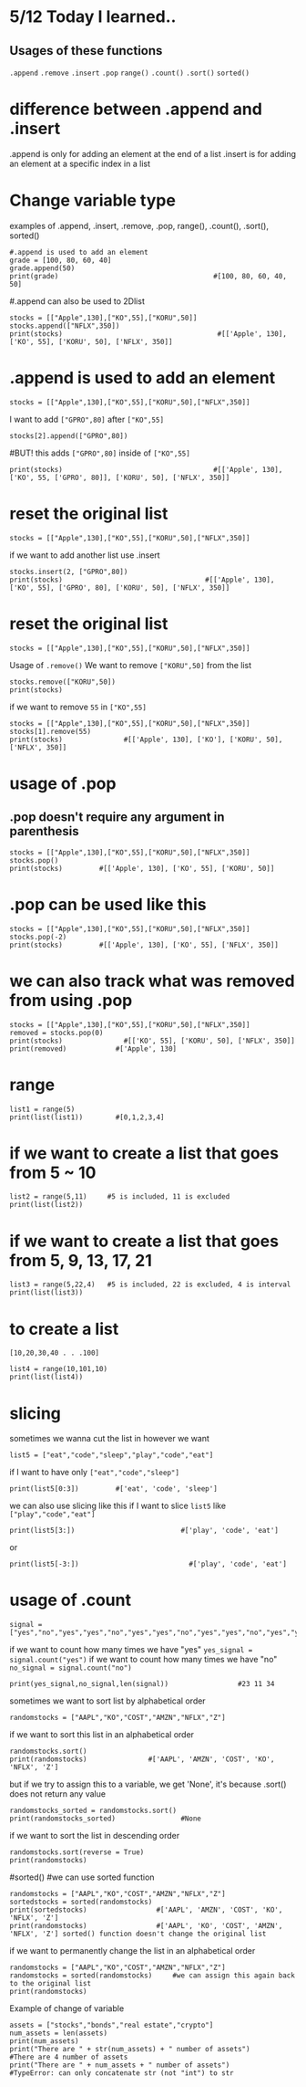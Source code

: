 # 5/12 Today I learned..

Usages of these functions
-

```.append``` 
```.remove```
```.insert```
```.pop```
```range()```
```.count()```
```.sort()```
```sorted()```



# difference between .append and .insert
.append is only for adding an element at the end of a list
.insert is for adding an element at a specific index in a list

# Change variable type


examples of .append, .insert, .remove, .pop, range(), .count(), .sort(), sorted()

```
#.append is used to add an element
grade = [100, 80, 60, 40]
grade.append(50)
print(grade)                                      #[100, 80, 60, 40, 50]
```

#.append can also be used to 2Dlist
```
stocks = [["Apple",130],["KO",55],["KORU",50]]
stocks.append(["NFLX",350])
print(stocks)                                      #[['Apple', 130], ['KO', 55], ['KORU', 50], ['NFLX', 350]]
```


# .append is used to add an element

```
stocks = [["Apple",130],["KO",55],["KORU",50],["NFLX",350]]
```

I want to add ```["GPRO",80]``` after ```["KO",55]```

```
stocks[2].append(["GPRO",80])
```

#BUT! this adds ```["GPRO",80]``` inside of ```["KO",55]```

```
print(stocks)                                     #[['Apple', 130], ['KO', 55, ['GPRO', 80]], ['KORU', 50], ['NFLX', 350]]
```


# reset the original list

```
stocks = [["Apple",130],["KO",55],["KORU",50],["NFLX",350]]
```

if we want to add another list use .insert

```
stocks.insert(2, ["GPRO",80])               
print(stocks)                                   #[['Apple', 130], ['KO', 55], ['GPRO', 80], ['KORU', 50], ['NFLX', 350]]
```

# reset the original list

```
stocks = [["Apple",130],["KO",55],["KORU",50],["NFLX",350]]
```

Usage of ```.remove()```
We want to remove ```["KORU",50]``` from the list

```
stocks.remove(["KORU",50])
print(stocks)   
```

if we want to remove ```55``` in ```["KO",55]```

```
stocks = [["Apple",130],["KO",55],["KORU",50],["NFLX",350]]
stocks[1].remove(55)
print(stocks)               #[['Apple', 130], ['KO'], ['KORU', 50], ['NFLX', 350]]
```

# usage of .pop

.pop doesn't require any argument in parenthesis
-

```
stocks = [["Apple",130],["KO",55],["KORU",50],["NFLX",350]]
stocks.pop()
print(stocks)         #[['Apple', 130], ['KO', 55], ['KORU', 50]]
```

# .pop can be used like this

```
stocks = [["Apple",130],["KO",55],["KORU",50],["NFLX",350]]
stocks.pop(-2)
print(stocks)         #[['Apple', 130], ['KO', 55], ['NFLX', 350]]
```


# we can also track what was removed from using .pop

```
stocks = [["Apple",130],["KO",55],["KORU",50],["NFLX",350]]
removed = stocks.pop(0)
print(stocks)               #[['KO', 55], ['KORU', 50], ['NFLX', 350]]
print(removed)            #['Apple', 130]
```

# range

```
list1 = range(5)   
print(list(list1))        #[0,1,2,3,4]
```


# if we want to create a list that goes from 5 ~ 10

```
list2 = range(5,11)     #5 is included, 11 is excluded
print(list(list2))
```

# if we want to create a list that goes from 5, 9, 13, 17, 21

```
list3 = range(5,22,4)   #5 is included, 22 is excluded, 4 is interval
print(list(list3))
```

# to create a list 
```[10,20,30,40 . . .100]```

```
list4 = range(10,101,10)
print(list(list4))
```


# slicing

sometimes we wanna cut the list in however we want

```
list5 = ["eat","code","sleep","play","code","eat"]
```
if I want to have only ```["eat","code","sleep"]```

```
print(list5[0:3])         #['eat', 'code', 'sleep']
```

we can also use slicing like this
if I want to slice ```list5``` like ```["play","code","eat"]```
```
print(list5[3:])                          #['play', 'code', 'eat']
```
or
```
print(list5[-3:])                           #['play', 'code', 'eat']
```

# usage of .count

```
signal = ["yes","no","yes","yes","no","yes","yes","no","yes","yes","no","yes","yes","no","yes","yes","no","yes","yes","no","yes","yes","no","yes","yes","no","yes","yes","no","yes","yes","no","yes","yes"]
```

if we want to count how many times we have "yes"
```yes_signal = signal.count("yes")```
if we want to count how many times we have "no"
```no_signal = signal.count("no")```

```
print(yes_signal,no_signal,len(signal))                 #23 11 34
```

sometimes we want to sort list by alphabetical order

```
randomstocks = ["AAPL","KO","COST","AMZN","NFLX","Z"]
```
if we want to sort this list in an alphabetical order
```
randomstocks.sort()
print(randomstocks)               #['AAPL', 'AMZN', 'COST', 'KO', 'NFLX', 'Z']
```

but if we try to assign this to a variable, we get 'None', it's because .sort() does not return any value
```
randomstocks_sorted = randomstocks.sort()
print(randomstocks_sorted)                #None
```

if we want to sort the list in descending order

```
randomstocks.sort(reverse = True)
print(randomstocks)
```

#sorted()
#we can use sorted function
```
randomstocks = ["AAPL","KO","COST","AMZN","NFLX","Z"]
sortedstocks = sorted(randomstocks)
print(sortedstocks)                 #['AAPL', 'AMZN', 'COST', 'KO', 'NFLX', 'Z']
print(randomstocks)                 #['AAPL', 'KO', 'COST', 'AMZN', 'NFLX', 'Z'] sorted() function doesn't change the original list
```


if we want to permanently change the list in an alphabetical order
```
randomstocks = ["AAPL","KO","COST","AMZN","NFLX","Z"]
randomstocks = sorted(randomstocks)     #we can assign this again back to the original list
print(randomstocks)
```

Example of change of variable
```
assets = ["stocks","bonds","real estate","crypto"]
num_assets = len(assets)
print(num_assets)
print("There are " + str(num_assets) + " number of assets")         #There are 4 number of assets
print("There are " + num_assets + " number of assets")              #TypeError: can only concatenate str (not "int") to str
```
